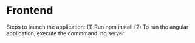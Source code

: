 # Frontend
Steps to launch the application:
(1) Run npm install 
(2) To run the angular application, execute the commmand: ng server 
